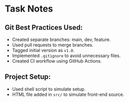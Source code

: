 # Task Notes

## Git Best Practices Used:
- Created separate branches: main, dev, feature.
- Used pull requests to merge branches.
- Tagged initial version as `v1.0`.
- Implemented `.gitignore` to avoid unnecessary files.
- Created CI workflow using GitHub Actions.

## Project Setup:
- Used shell script to simulate setup.
- HTML file added in `src/` to simulate front-end source.